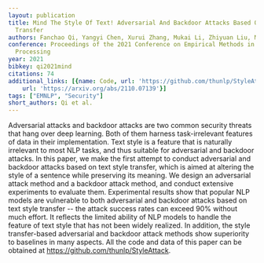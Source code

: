 ```yaml
---
layout: publication
title: Mind The Style Of Text! Adversarial And Backdoor Attacks Based On Text Style
  Transfer
authors: Fanchao Qi, Yangyi Chen, Xurui Zhang, Mukai Li, Zhiyuan Liu, Maosong Sun
conference: Proceedings of the 2021 Conference on Empirical Methods in Natural Language
  Processing
year: 2021
bibkey: qi2021mind
citations: 74
additional_links: [{name: Code, url: 'https://github.com/thunlp/StyleAttack'}, {name: Paper,
    url: 'https://arxiv.org/abs/2110.07139'}]
tags: ["EMNLP", "Security"]
short_authors: Qi et al.
---
```

Adversarial attacks and backdoor attacks are two common security threats that
hang over deep learning. Both of them harness task-irrelevant features of data
in their implementation. Text style is a feature that is naturally irrelevant
to most NLP tasks, and thus suitable for adversarial and backdoor attacks. In
this paper, we make the first attempt to conduct adversarial and backdoor
attacks based on text style transfer, which is aimed at altering the style of a
sentence while preserving its meaning. We design an adversarial attack method
and a backdoor attack method, and conduct extensive experiments to evaluate
them. Experimental results show that popular NLP models are vulnerable to both
adversarial and backdoor attacks based on text style transfer -- the attack
success rates can exceed 90% without much effort. It reflects the limited
ability of NLP models to handle the feature of text style that has not been
widely realized. In addition, the style transfer-based adversarial and backdoor
attack methods show superiority to baselines in many aspects. All the code and
data of this paper can be obtained at https://github.com/thunlp/StyleAttack.